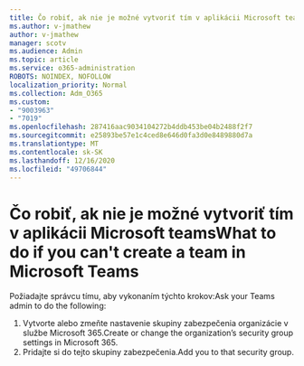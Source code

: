 ```yaml
---
title: Čo robiť, ak nie je možné vytvoriť tím v aplikácii Microsoft teams
ms.author: v-jmathew
author: v-jmathew
manager: scotv
ms.audience: Admin
ms.topic: article
ms.service: o365-administration
ROBOTS: NOINDEX, NOFOLLOW
localization_priority: Normal
ms.collection: Adm_O365
ms.custom:
- "9003963"
- "7019"
ms.openlocfilehash: 287416aac9034104272b4ddb453be04b2488f2f7
ms.sourcegitcommit: e25893be57e1c4ced8e646d0fa3d0e8489880d7a
ms.translationtype: MT
ms.contentlocale: sk-SK
ms.lasthandoff: 12/16/2020
ms.locfileid: "49706844"
---
```

# <a name="what-to-do-if-you-cant-create-a-team-in-microsoft-teams"></a><span data-ttu-id="a5370-102">Čo robiť, ak nie je možné vytvoriť tím v aplikácii Microsoft teams</span><span class="sxs-lookup"><span data-stu-id="a5370-102">What to do if you can't create a team in Microsoft Teams</span></span>

<span data-ttu-id="a5370-103">Požiadajte správcu tímu, aby vykonaním týchto krokov:</span><span class="sxs-lookup"><span data-stu-id="a5370-103">Ask your Teams admin to do the following:</span></span>

1. <span data-ttu-id="a5370-104">Vytvorte alebo zmeňte nastavenie skupiny zabezpečenia organizácie v službe Microsoft 365.</span><span class="sxs-lookup"><span data-stu-id="a5370-104">Create or change the organization’s security group settings in Microsoft 365.</span></span>
2. <span data-ttu-id="a5370-105">Pridajte si do tejto skupiny zabezpečenia.</span><span class="sxs-lookup"><span data-stu-id="a5370-105">Add you to that security group.</span></span>
